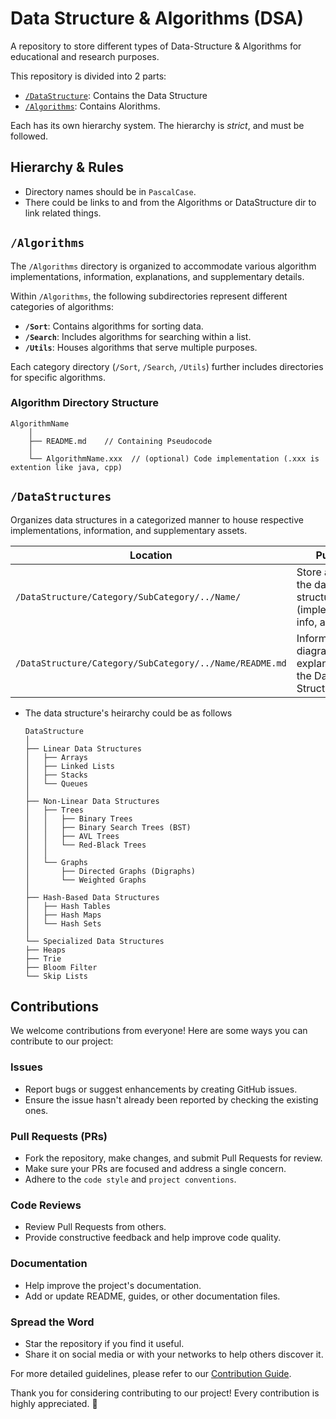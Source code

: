# Data Structure & Algorithms (DSA)
A repository to store different types of Data-Structure & Algorithms for educational and research purposes.

This repository is divided into 2 parts:
- [`/DataStructure`](DataStructure): Contains the Data Structure
- [`/Algorithms`](Algorithms): Contains Alorithms.

Each has its own hierarchy system. The hierarchy is _strict_, and must be followed.

## Hierarchy & Rules
- Directory names should be in `PascalCase`.
- There could be links to and from the Algorithms or DataStructure dir to link related things.

## `/Algorithms`
The `/Algorithms` directory is organized to accommodate various algorithm implementations, information, explanations, and supplementary details.

Within `/Algorithms`, the following subdirectories represent different categories of algorithms:

- **`/Sort`**: Contains algorithms for sorting data.
- **`/Search`**: Includes algorithms for searching within a list.
- **`/Utils`**: Houses algorithms that serve multiple purposes.

Each category directory (`/Sort`, `/Search`, `/Utils`) further includes directories for specific algorithms.

### Algorithm Directory Structure

```plaintext
AlgorithmName
    │
    ├── README.md    // Containing Pseudocode 
    │
    └── AlgorithmName.xxx  // (optional) Code implementation (.xxx is extention like java, cpp)
```



## `/DataStructures`
Organizes data structures in a categorized manner to house respective implementations, information, and supplementary assets.
  
  |                     Location                                 |         Purpose                                                    |
  |--------------------------------------------------------------|--------------------------------------------------------------------|
  |`/DataStructure/Category/SubCategory/../Name/`                | Store all about the data-structure (implementation, info, assets)  |
  |`/DataStructure/Category/SubCategory/../Name/README.md`       | Information, diagram, and explanation of the Data-Structure        |

- The data structure's heirarchy could be as follows
    ```
    DataStructure
    │
    ├── Linear Data Structures
    │   ├── Arrays
    │   ├── Linked Lists
    │   ├── Stacks
    │   └── Queues
    │
    ├── Non-Linear Data Structures
    │   ├── Trees
    │   │   ├── Binary Trees
    │   │   ├── Binary Search Trees (BST)
    │   │   ├── AVL Trees
    │   │   └── Red-Black Trees
    │   │
    │   └── Graphs
    │       ├── Directed Graphs (Digraphs)
    │       └── Weighted Graphs
    │
    ├── Hash-Based Data Structures
    │   ├── Hash Tables
    │   ├── Hash Maps
    │   └── Hash Sets
    │
    └── Specialized Data Structures
    ├── Heaps
    ├── Trie
    ├── Bloom Filter
    └── Skip Lists
    
    ```
## Contributions

We welcome contributions from everyone! Here are some ways you can contribute to our project:

### Issues

- Report bugs or suggest enhancements by creating GitHub issues.
- Ensure the issue hasn't already been reported by checking the existing ones.

### Pull Requests (PRs)

- Fork the repository, make changes, and submit Pull Requests for review.
- Make sure your PRs are focused and address a single concern.
- Adhere to the `code style` and `project conventions`.

### Code Reviews

- Review Pull Requests from others.
- Provide constructive feedback and help improve code quality.

### Documentation

- Help improve the project's documentation.
- Add or update README, guides, or other documentation files.

### Spread the Word

- Star the repository if you find it useful.
- Share it on social media or with your networks to help others discover it.

For more detailed guidelines, please refer to our [Contribution Guide](CONTRIBUTING.md).

Thank you for considering contributing to our project! Every contribution is highly appreciated. 🎉
